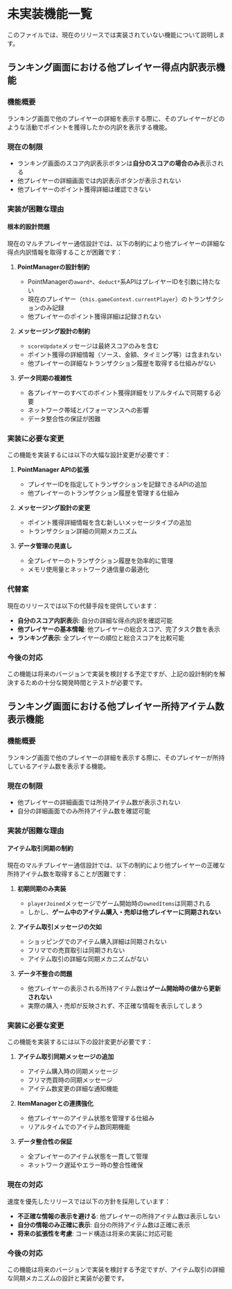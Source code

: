 # 未実装機能一覧

このファイルでは、現在のリリースでは実装されていない機能について説明します。

## ランキング画面における他プレイヤー得点内訳表示機能

### 機能概要
ランキング画面で他のプレイヤーの詳細を表示する際に、そのプレイヤーがどのような活動でポイントを獲得したかの内訳を表示する機能。

### 現在の制限
- ランキング画面のスコア内訳表示ボタンは**自分のスコアの場合のみ**表示される
- 他プレイヤーの詳細画面では内訳表示ボタンが表示されない
- 他プレイヤーのポイント獲得詳細は確認できない

### 実装が困難な理由

#### 根本的設計問題
現在のマルチプレイヤー通信設計では、以下の制約により他プレイヤーの詳細な得点内訳情報を取得することが困難です：

1. **PointManagerの設計制約**
   - PointManagerの`award*`、`deduct*`系APIはプレイヤーIDを引数に持たない
   - 現在のプレイヤー（`this.gameContext.currentPlayer`）のトランザクションのみ記録
   - 他プレイヤーのポイント獲得詳細は記録されない

2. **メッセージング設計の制約**
   - `scoreUpdate`メッセージは最終スコアのみを含む
   - ポイント獲得の詳細情報（ソース、金額、タイミング等）は含まれない
   - 他プレイヤーの詳細なトランザクション履歴を取得する仕組みがない

3. **データ同期の複雑性**
   - 各プレイヤーのすべてのポイント獲得詳細をリアルタイムで同期する必要
   - ネットワーク帯域とパフォーマンスへの影響
   - データ整合性の保証が困難

### 実装に必要な変更

この機能を実装するには以下の大幅な設計変更が必要です：

1. **PointManager APIの拡張**
   - プレイヤーIDを指定してトランザクションを記録できるAPIの追加
   - 他プレイヤーのトランザクション履歴を管理する仕組み

2. **メッセージング設計の変更**
   - ポイント獲得詳細情報を含む新しいメッセージタイプの追加
   - トランザクション詳細の同期メカニズム

3. **データ管理の見直し**
   - 全プレイヤーのトランザクション履歴を効率的に管理
   - メモリ使用量とネットワーク通信量の最適化

### 代替案

現在のリリースでは以下の代替手段を提供しています：

- **自分のスコア内訳表示**: 自分の詳細な得点内訳を確認可能
- **他プレイヤーの基本情報**: 他プレイヤーの総合スコア、完了タスク数を表示
- **ランキング表示**: 全プレイヤーの順位と総合スコアを比較可能

### 今後の対応

この機能は将来のバージョンで実装を検討する予定ですが、上記の設計制約を解決するための十分な開発時間とテストが必要です。

## ランキング画面における他プレイヤー所持アイテム数表示機能

### 機能概要
ランキング画面で他のプレイヤーの詳細を表示する際に、そのプレイヤーが所持しているアイテム数を表示する機能。

### 現在の制限
- 他プレイヤーの詳細画面では所持アイテム数が表示されない
- 自分の詳細画面でのみ所持アイテム数を確認可能

### 実装が困難な理由

#### アイテム取引同期の制約
現在のマルチプレイヤー通信設計では、以下の制約により他プレイヤーの正確な所持アイテム数を取得することが困難です：

1. **初期同期のみ実装**
   - `playerJoined`メッセージでゲーム開始時の`ownedItems`は同期される
   - しかし、**ゲーム中のアイテム購入・売却は他プレイヤーに同期されない**

2. **アイテム取引メッセージの欠如**
   - ショッピングでのアイテム購入詳細は同期されない
   - フリマでの売買取引は同期されない
   - アイテム取引の詳細な同期メカニズムがない

3. **データ不整合の問題**
   - 他プレイヤーの表示される所持アイテム数は**ゲーム開始時の値から更新されない**
   - 実際の購入・売却が反映されず、不正確な情報を表示してしまう

### 実装に必要な変更

この機能を実装するには以下の設計変更が必要です：

1. **アイテム取引同期メッセージの追加**
   - アイテム購入時の同期メッセージ
   - フリマ売買時の同期メッセージ
   - アイテム数変更の詳細な通知機能

2. **ItemManagerとの連携強化**
   - 他プレイヤーのアイテム状態を管理する仕組み
   - リアルタイムでのアイテム数同期機能

3. **データ整合性の保証**
   - 全プレイヤーのアイテム状態を一貫して管理
   - ネットワーク遅延やエラー時の整合性確保

### 現在の対応

速度を優先したリリースでは以下の方針を採用しています：

- **不正確な情報の表示を避ける**: 他プレイヤーの所持アイテム数は表示しない
- **自分の情報のみ正確に表示**: 自分の所持アイテム数は正確に表示
- **将来の拡張性を考慮**: コード構造は将来の実装に対応可能

### 今後の対応

この機能は将来のバージョンで実装を検討する予定ですが、アイテム取引の詳細な同期メカニズムの設計と実装が必要です。